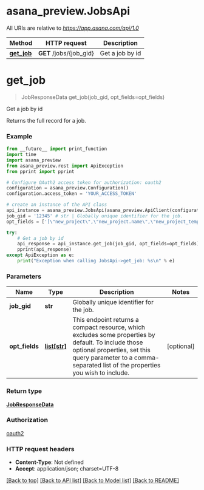 # asana_preview.JobsApi

All URIs are relative to *https://app.asana.com/api/1.0*

Method | HTTP request | Description
------------- | ------------- | -------------
[**get_job**](JobsApi.md#get_job) | **GET** /jobs/{job_gid} | Get a job by id

# **get_job**
> JobResponseData get_job(job_gid, opt_fields=opt_fields)

Get a job by id

Returns the full record for a job.

### Example
```python
from __future__ import print_function
import time
import asana_preview
from asana_preview.rest import ApiException
from pprint import pprint

# Configure OAuth2 access token for authorization: oauth2
configuration = asana_preview.Configuration()
configuration.access_token = 'YOUR_ACCESS_TOKEN'

# create an instance of the API class
api_instance = asana_preview.JobsApi(asana_preview.ApiClient(configuration))
job_gid = '12345' # str | Globally unique identifier for the job.
opt_fields = ['[\"new_project\",\"new_project.name\",\"new_project_template\",\"new_project_template.name\",\"new_task\",\"new_task.name\",\"new_task.resource_subtype\",\"resource_subtype\",\"status\"]'] # list[str] | This endpoint returns a compact resource, which excludes some properties by default. To include those optional properties, set this query parameter to a comma-separated list of the properties you wish to include. (optional)

try:
    # Get a job by id
    api_response = api_instance.get_job(job_gid, opt_fields=opt_fields)
    pprint(api_response)
except ApiException as e:
    print("Exception when calling JobsApi->get_job: %s\n" % e)
```

### Parameters

Name | Type | Description  | Notes
------------- | ------------- | ------------- | -------------
 **job_gid** | **str**| Globally unique identifier for the job. | 
 **opt_fields** | [**list[str]**](str.md)| This endpoint returns a compact resource, which excludes some properties by default. To include those optional properties, set this query parameter to a comma-separated list of the properties you wish to include. | [optional] 

### Return type

[**JobResponseData**](JobResponseData.md)

### Authorization

[oauth2](../README.md#oauth2)

### HTTP request headers

 - **Content-Type**: Not defined
 - **Accept**: application/json; charset=UTF-8

[[Back to top]](#) [[Back to API list]](../README.md#documentation-for-api-endpoints) [[Back to Model list]](../README.md#documentation-for-models) [[Back to README]](../README.md)

